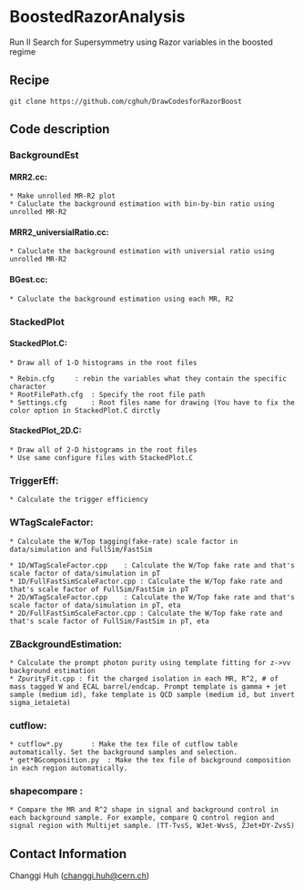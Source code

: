# BoostedRazorAnalysis                                                                                                       
Run II Search for Supersymmetry using Razor variables in the boosted regime

## Recipe

```Shell
git clone https://github.com/cghuh/DrawCodesforRazorBoost
```

## Code description

### BackgroundEst
#### MRR2.cc:
	* Make unrolled MR-R2 plot
	* Caluclate the background estimation with bin-by-bin ratio using unrolled MR-R2  

#### MRR2_universialRatio.cc:
	* Caluclate the background estimation with universial ratio using unrolled MR-R2

#### BGest.cc:
	* Caluclate the background estimation using each MR, R2 

### StackedPlot
#### StackedPlot.C:
	* Draw all of 1-D histograms in the root files

	* Rebin.cfg		: rebin the variables what they contain the specific character
	* RootFilePath.cfg	: Specify the root file path
	* Settings.cfg		: Root files name for drawing (You have to fix the color option in StackedPlot.C dirctly

#### StackedPlot_2D.C:
	* Draw all of 2-D histograms in the root files
	* Use same configure files with StackedPlot.C

### TriggerEff:
	* Calculate the trigger efficiency

### WTagScaleFactor:

	* Calculate the W/Top tagging(fake-rate) scale factor in data/simulation and FullSim/FastSim
	
	* 1D/WTagScaleFactor.cpp	: Calculate the W/Top fake rate and that's scale factor of data/simulation in pT
	* 1D/FullFastSimScaleFactor.cpp	: Calculate the W/Top fake rate and that's scale factor of FullSim/FastSim in pT
	* 2D/WTagScaleFactor.cpp	: Calculate the W/Top fake rate and that's scale factor of data/simulation in pT, eta
	* 2D/FullFastSimScaleFactor.cpp	: Calculate the W/Top fake rate and that's scale factor of FullSim/FastSim in pT, eta

### ZBackgroundEstimation:

	* Calculate the prompt photon purity using template fitting for z->vv background estimation
	* ZpurityFit.cpp : fit the charged isolation in each MR, R^2, # of mass tagged W and ECAL barrel/endcap. Prompt template is gamma + jet sample (medium id), fake template is QCD sample (medium id, but invert sigma_ietaieta)

### cutflow:

	* cutflow*.py		: Make the tex file of cutflow table automatically. Set the background samples and selection.
	* get*BGcomposition.py	: Make the tex file of background composition in each region automatically.

### shapecompare :
	* Compare the MR and R^2 shape in signal and background control in each background sample. For example, compare Q control region and signal region with Multijet sample. (TT-TvsS, WJet-WvsS, ZJet+DY-ZvsS)

## Contact Information

Changgi Huh (changgi.huh@cern.ch)
